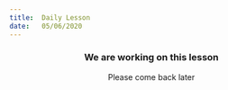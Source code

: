 ```yaml
---
title:  Daily Lesson
date:   05/06/2020
---
```


### <center>We are working on this lesson</center>
<center>Please come back later</center>